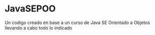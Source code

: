 # JavaSEPOO
Un codigo creado en base a un curso de Java SE Orientado a Objetos llevando a cabo todo lo indicado
